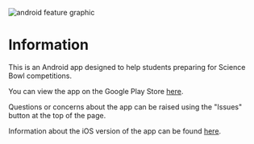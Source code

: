 ![android feature graphic](https://user-images.githubusercontent.com/20936453/30292524-79a073e8-9704-11e7-97d3-9ff703a05394.png)

# Information

This is an Android app designed to help students preparing for Science Bowl competitions.

You can view the app on the Google Play Store [here](https://play.google.com/store/apps/details?id=com.jakepolatty.highschoolsciencebowlpractice).

Questions or concerns about the app can be raised using the "Issues" button at the top of the page.

Information about the iOS version of the app can be found [here](https://github.com/jakepolatty/HighSchoolScienceBowlPractice).
